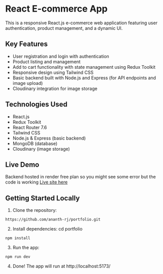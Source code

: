 # React E-commerce App

This is a responsive React.js e-commerce web application featuring user authentication, product management, and a dynamic UI.

## Key Features

- User registration and login with authentication
- Product listing and management
- Add to cart functionality with state management using Redux Toolkit
- Responsive design using Tailwind CSS
- Basic backend built with Node.js and Express (for API endpoints and image upload)
- Cloudinary integration for image storage

## Technologies Used

- React.js  
- Redux Toolkit  
- React Router 7.6  
- Tailwind CSS  
- Node.js & Express (basic backend)  
- MongoDB (database)  
- Cloudinary (image storage)

## Live Demo
Backend hosted in render free plan so you might see some error but the code is working
[Live site here](https://reactandredux.netlify.app/)

## Getting Started Locally

1. Clone the repository:  
```
https://github.com/ananth-rj/portfolio.git
```
2. Install dependencies:
cd portfolio
```
npm install
```

3. Run the app:
```
npm run dev
```
4. Done! The app will run at http://localhost:5173/
